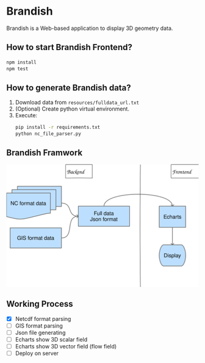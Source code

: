 # Brandish

Brandish is a Web-based application to display 3D geometry data.

## How to start Brandish Frontend?

```bash
npm install
npm test
```

## How to generate Brandish data?

1. Download data from `resources/fulldata_url.txt`
2. (Optional) Create python virtual environment.
3. Execute:
    ```bash
    pip install -r requirements.txt
    python nc_file_parser.py
    ```

## Brandish Framwork

![frame](doc/image/frame.svg)

## Working Process
- [x] Netcdf format parsing
- [ ] GIS format parsing
- [ ] Json file generating
- [ ] Echarts show 3D scalar field
- [ ] Echarts show 3D vector field (flow field)
- [ ] Deploy on server